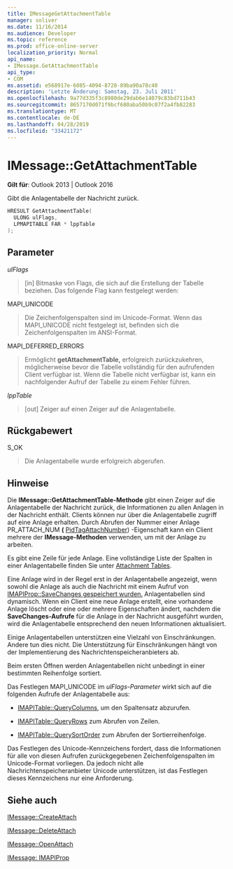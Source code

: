 ```yaml
---
title: IMessageGetAttachmentTable
manager: soliver
ms.date: 11/16/2014
ms.audience: Developer
ms.topic: reference
ms.prod: office-online-server
localization_priority: Normal
api_name:
- IMessage.GetAttachmentTable
api_type:
- COM
ms.assetid: e568917e-6085-4094-8728-89ba90a78c40
description: 'Letzte Änderung: Samstag, 23. Juli 2011'
ms.openlocfilehash: 9a77d335f3c8980de29dab6e14079c83bd711b43
ms.sourcegitcommit: 8657170d071f9bcf680aba50b9c07f2a4fb82283
ms.translationtype: MT
ms.contentlocale: de-DE
ms.lasthandoff: 04/28/2019
ms.locfileid: "33421172"
---
```

# <a name="imessagegetattachmenttable"></a>IMessage::GetAttachmentTable

  
  
**Gilt für**: Outlook 2013 | Outlook 2016 
  
Gibt die Anlagentabelle der Nachricht zurück.
  
```cpp
HRESULT GetAttachmentTable(
  ULONG ulFlags,
  LPMAPITABLE FAR * lppTable
);
```

## <a name="parameters"></a>Parameter

 _ulFlags_
  
> [in] Bitmaske von Flags, die sich auf die Erstellung der Tabelle beziehen. Das folgende Flag kann festgelegt werden: 
    
MAPI_UNICODE 
  
> Die Zeichenfolgenspalten sind im Unicode-Format. Wenn das MAPI_UNICODE nicht festgelegt ist, befinden sich die Zeichenfolgenspalten im ANSI-Format.
    
MAPI_DEFERRED_ERRORS 
  
> Ermöglicht **getAttachmentTable,** erfolgreich zurückzukehren, möglicherweise bevor die Tabelle vollständig für den aufrufenden Client verfügbar ist. Wenn die Tabelle nicht verfügbar ist, kann ein nachfolgender Aufruf der Tabelle zu einem Fehler führen. 
    
 _lppTable_
  
> [out] Zeiger auf einen Zeiger auf die Anlagentabelle.
    
## <a name="return-value"></a>Rückgabewert

S_OK 
  
> Die Anlagentabelle wurde erfolgreich abgerufen.
    
## <a name="remarks"></a>Hinweise

Die **IMessage::GetAttachmentTable-Methode** gibt einen Zeiger auf die Anlagentabelle der Nachricht zurück, die Informationen zu allen Anlagen in der Nachricht enthält. Clients können nur über die Anlagentabelle zugriff auf eine Anlage erhalten. Durch Abrufen der Nummer einer Anlage PR_ATTACH_NUM **(** [PidTagAttachNumber](pidtagattachnumber-canonical-property.md)) -Eigenschaft kann ein Client mehrere der **IMessage-Methoden** verwenden, um mit der Anlage zu arbeiten. 
  
Es gibt eine Zeile für jede Anlage. Eine vollständige Liste der Spalten in einer Anlagentabelle finden Sie unter [Attachment Tables](attachment-tables.md).
  
Eine Anlage wird in der Regel erst in der Anlagentabelle angezeigt, wenn sowohl die Anlage als auch die Nachricht mit einem Aufruf von [IMAPIProp::SaveChanges gespeichert wurden.](imapiprop-savechanges.md) Anlagentabellen sind dynamisch. Wenn ein Client eine neue Anlage erstellt, eine vorhandene Anlage löscht oder eine oder mehrere Eigenschaften ändert, nachdem die **SaveChanges-Aufrufe** für die Anlage in der Nachricht ausgeführt wurden, wird die Anlagentabelle entsprechend den neuen Informationen aktualisiert. 
  
Einige Anlagentabellen unterstützen eine Vielzahl von Einschränkungen. Andere tun dies nicht. Die Unterstützung für Einschränkungen hängt von der Implementierung des Nachrichtenspeicheranbieters ab. 
  
Beim ersten Öffnen werden Anlagentabellen nicht unbedingt in einer bestimmten Reihenfolge sortiert. 
  
Das Festlegen MAPI_UNICODE im  _ulFlags-Parameter_ wirkt sich auf die folgenden Aufrufe der Anlagentabelle aus: 
  
- [IMAPITable::QueryColumns,](imapitable-querycolumns.md) um den Spaltensatz abzurufen. 
    
- [IMAPITable::QueryRows](imapitable-queryrows.md) zum Abrufen von Zeilen. 
    
- [IMAPITable::QuerySortOrder](imapitable-querysortorder.md) zum Abrufen der Sortierreihenfolge. 
    
Das Festlegen des Unicode-Kennzeichens fordert, dass die Informationen für alle von diesen Aufrufen zurückgegebenen Zeichenfolgenspalten im Unicode-Format vorliegen. Da jedoch nicht alle Nachrichtenspeicheranbieter Unicode unterstützen, ist das Festlegen dieses Kennzeichens nur eine Anforderung.
  
## <a name="see-also"></a>Siehe auch



[IMessage::CreateAttach](imessage-createattach.md)
  
[IMessage::DeleteAttach](imessage-deleteattach.md)
  
[IMessage::OpenAttach](imessage-openattach.md)
  
[IMessage: IMAPIProp](imessageimapiprop.md)

